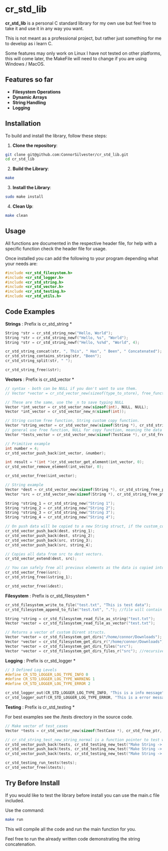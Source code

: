 # cr_std_lib

**cr_std_lib** is a personal C standard library for my own use but feel free to take it and use it in any way you want.

This is not meant as a professional project, but rather just something for me to develop as i learn C.

Some features may only work on Linux I have not tested on other platforms, this will come later, the MakeFile will need to change if you are using Windows / MacOS.

## Features so far
- **Filesystem Operations**
- **Dynamic Arrays**
- **String Handling**
- **Logging**

## Installation
To build and install the library, follow these steps:

1. **Clone the repository**:
```bash
git clone git@github.com:ConnorSilvester/cr_std_lib.git
cd cr_std_lib
```
2. **Build the Library**:
```bash 
make
```
3. **Install the Library**:
```bash 
sudo make install
```
4. **Clean Up**:
```bash 
make clean
```

## Usage
All functions are documented in the respective header file, for help with a specific function check the header file for usage.

Once installed you can add the following to your program depending what your needs are:

```c
#include <cr_std_filesystem.h>
#include <cr_std_logger.h>
#include <cr_std_string.h>
#include <cr_std_vector.h>
#include <cr_std_testing.h>
#include <cr_std_utils.h>
```

## Code Examples

**Strings** : Prefix is cr_std_string *
```c
String *str = cr_std_string_new("Hello, World");
String *str = cr_std_string_newf("Hello, %s", "World");
String *str = cr_std_string_newf("Hello, %s%d", "World", 4);
```
```c
cr_std_string_concat(str, ", This", " Has", " Been", " Concatenated");
cr_std_string_contains_string(str, "Been");
cr_std_string_split(str, " ");

cr_std_string_free(&str);
```

**Vectors** : Prefix is cr_std_vector *
```c
// syntax - both can be NULL if you don't want to use them.
// Vector *vector = cr_std_vector_new(sizeof(type_to_store), free_function_ptr, copy_function_ptr);

// These are the same, use the _n to save typing NULL
Vector *int_vector = cr_std_vector_new(sizeof(int), NULL, NULL);
Vector *int_vector = cr_std_vector_new_n(sizeof(int));

// String custom free function, String custom copy function.
Vector *string_vector = cr_std_vector_new(sizeof(String *), cr_std_string_free_ptr, cr_std_string_make_copy_ptr);
// general use free function, NULL for copy function, meaning the data will not be copied on push.
Vector *tests_vector = cr_std_vector_new(sizeof(TestCase *), cr_std_free_ptr, NULL);
```
```c
// Primitive example
int number = 4;
cr_std_vector_push_back(int_vector, &number);

int result = *(int *)cr_std_vector_get_element(int_vector, 0);
cr_std_vector_remove_element(int_vector, 0);

cr_std_vector_free(&int_vector);
```
```c
// String example
Vector *dest = cr_std_vector_new(sizeof(String *), cr_std_string_free_ptr, cr_std_string_make_copy_ptr);
Vector *src = cr_std_vector_new(sizeof(String *), cr_std_string_free_ptr, cr_std_string_make_copy_ptr);

String *string_1 = cr_std_string_new("String 1");
String *string_2 = cr_std_string_new("String 2");
String *string_3 = cr_std_string_new("String 3");
String *string_4 = cr_std_string_new("String 4");

// On push data will be copied to a new String struct, if the custom_copy function is provided.
cr_std_vector_push_back(dest, string_1);
cr_std_vector_push_back(dest, string_2);
cr_std_vector_push_back(src, string_3);
cr_std_vector_push_back(src, string_4);

// Copies all data from src to dest vectors.
cr_std_vector_extend(dest, src);

// You can safely free all previous elements as the data is copied into the vector.
cr_std_vector_free(&src);
cr_std_string_free(&string_1);

cr_std_vector_free(&dest);
```

**Filesystem** : Prefix is cr_std_filesystem *
```c
cr_std_filesystem_write_to_file("test.txt", "This is test data");
cr_std_filesystem_append_to_file("test.txt", "."); //file will contain 'This is test data.'

String *string = cr_std_filesystem_read_file_as_string("test.txt");
Vector *vector = cr_std_filesystem_read_file_as_vector("test.txt");

// Returns a vector of custom Dirent structs.
Vector *vector = cr_std_filesystem_get_dirs("/home/connor/Downloads");
Vector *vector = cr_std_filesystem_get_dirs_r("/home/connor/Downloads"); //recursive search
Vector *vector = cr_std_filesystem_get_dirs_files("src");
Vector *vector = cr_std_filesystem_get_dirs_files_r("src"); //recursive search
```

**Logging** : Prefix is cr_std_logger *
```c
// 3 Defined Log Levels
#define CR_STD_LOGGER_LOG_TYPE_INFO 0
#define CR_STD_LOGGER_LOG_TYPE_WARNING 1
#define CR_STD_LOGGER_LOG_TYPE_ERROR 2
```

```c
cr_std_logger_out(CR_STD_LOGGER_LOG_TYPE_INFO, "This is a info message");
cr_std_logger_outf(CR_STD_LOGGER_LOG_TYPE_ERROR, "This is a error message with filename : %s", file_name); //Same formatting as printf
```


**Testing** : Prefix is cr_std_testing *

For best examples see the /tests directory in the source code.
```c
// Make vector of test_cases
Vector *tests = cr_std_vector_new(sizeof(TestCase *), cr_std_free_ptr, NULL);

// cr_std_string_test_new_string_normal is a function pointer to test with. (1 for pass 0 for fail)
cr_std_vector_push_back(tests, cr_std_testing_new_test("Make String -> Normal", cr_std_string_test_new_string_normal));
cr_std_vector_push_back(tests, cr_std_testing_new_test("Make String -> Empty", cr_std_string_test_new_string_empty));
cr_std_vector_push_back(tests, cr_std_testing_new_test("Make String -> Formatted", cr_std_string_test_new_string_formatted));

cr_std_testing_run_tests(tests);
cr_std_vector_free(&tests);

```
## Try Before Install
If you would like to test the library before install you can use the main.c file included.

Use the command:
```bash 
make run
```

This will compile all the code and run the main function for you. 

Feel free to run the already written code demonstrating the string concatenation.

